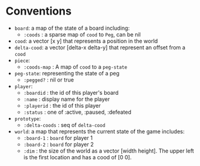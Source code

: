 # Conventions

* `board`: a map of the state of a board including:
   * `:coods` :  a sparse map of `cood` to `Peg`, can be nil
* `cood`: a vector [x y] that represents a position in the world
* `delta-cood`: a vector [delta-x delta-y] that represent an offset from a `cood`
* `piece`: 
    * `:coods-map` : A map of `cood` to a `peg-state`
* `peg-state`: representing the state of a peg
    * `:pegged?` : nil or true
* `player`:
    * `:boardid` : the id of this player's board
    * `:name` : display name for the player
    * `:playerid` : the id of this player
    * `:status` : one of :active, :paused, :defeated
* `prototype`:
    * `:delta-coods` : seq of `delta-cood`
* `world`: a map that represents the current state of the game includes:
    * `:board-1` : `board` for player 1
    * `:board-2` : `board` for player 2
    * `:dim` : the size of the world as a vector [width height].  The upper left is the first location and has a cood of [0 0].

   